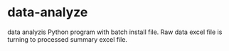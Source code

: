 # data-analyze
data analyzis Python program with batch install file. Raw data excel file is turning to processed summary excel file.
